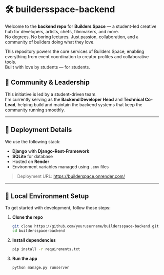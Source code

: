 # 🛠️ buildersspace-backend

Welcome to the **backend repo** for **Builders Space** — a student-led creative hub for developers, artists, chefs, filmmakers, and more.  
No degrees. No boring lectures. Just passion, collaboration, and a community of builders doing what they love.

This repository powers the core services of Builders Space, enabling everything from event coordination to creator profiles and collaborative tools.  
Built with love by students — for students.

## 👥 Community & Leadership

This initiative is led by a student-driven team.  
I'm currently serving as the **Backend Developer Head** and **Technical Co-Lead**, helping build and maintain the backend systems that keep the community running smoothly.

---

## 🚀 Deployment Details

We use the following stack:
- **Django** with **Django-Rest-Framework**
- **SQLite** for database
- Hosted on **Render**
- Environment variables managed using `.env` files

> Deployment URL: https://builderspace.onrender.com/ 

---

## 🧪 Local Environment Setup

To get started with development, follow these steps:

1. **Clone the repo**
   ```bash
   git clone https://github.com/yourusername/buildersspace-backend.git
   cd buildersspace-backend


2. **Install dependencies**
   ```bash
   pip install -r requirements.txt


3. **Run the app**
   ```bash
   python manage.py runserver



